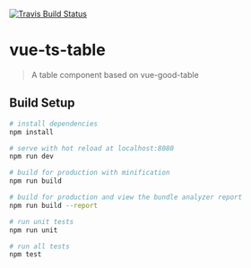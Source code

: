 [![Travis Build Status](https://travis-ci.org/elevatebart/vue-ts-table.svg?branch=master)](https://travis-ci.org/elevatebart/vue-ts-table)

# vue-ts-table

> A table component based on vue-good-table

## Build Setup

``` bash
# install dependencies
npm install

# serve with hot reload at localhost:8080
npm run dev

# build for production with minification
npm run build

# build for production and view the bundle analyzer report
npm run build --report

# run unit tests
npm run unit

# run all tests
npm test
```